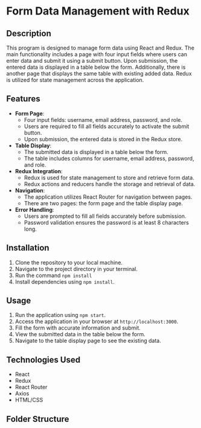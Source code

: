 # Form Data Management with Redux

## Description

This program is designed to manage form data using React and Redux. The main functionality includes a page with four input fields where users can enter data and submit it using a submit button. Upon submission, the entered data is displayed in a table below the form. Additionally, there is another page that displays the same table with existing added data. Redux is utilized for state management across the application.

## Features

- **Form Page**:
  - Four input fields: username, email address, password, and role.
  - Users are required to fill all fields accurately to activate the submit button.
  - Upon submission, the entered data is stored in the Redux store.
- **Table Display**:
  - The submitted data is displayed in a table below the form.
  - The table includes columns for username, email address, password, and role.
- **Redux Integration**:
  - Redux is used for state management to store and retrieve form data.
  - Redux actions and reducers handle the storage and retrieval of data.
- **Navigation**:
  - The application utilizes React Router for navigation between pages.
  - There are two pages: the form page and the table display page.
- **Error Handling**:
  - Users are prompted to fill all fields accurately before submission.
  - Password validation ensures the password is at least 8 characters long.

## Installation

1. Clone the repository to your local machine.
2. Navigate to the project directory in your terminal.
3. Run the command `npm install`
4. Install dependencies using `npm install`.

## Usage

1. Run the application using `npm start`.
2. Access the application in your browser at `http://localhost:3000`.
3. Fill the form with accurate information and submit.
4. View the submitted data in the table below the form.
5. Navigate to the table display page to see the existing data.

## Technologies Used

- React
- Redux
- React Router
- Axios
- HTML/CSS

## Folder Structure
